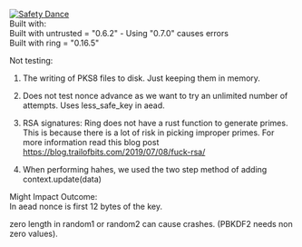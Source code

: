[![Safety Dance](https://img.shields.io/badge/unsafe-forbidden-success.svg)](https://github.com/rust-secure-code/safety-dance/)
<BR>
Built with:<BR>
Built with untrusted = "0.6.2"  - Using "0.7.0" causes errors<BR>
Built with ring = "0.16.5"<BR> 


Not testing:<BR>
1. The writing of PKS8 files to disk. Just keeping them in memory.<BR>
2. Does not test nonce advance as we want to try an unlimited number of attempts. Uses less_safe_key in aead.<BR>

3. RSA signatures: Ring does not have a rust function to generate primes. This is because there is a lot of risk in picking improper primes. For more information read this blog post https://blog.trailofbits.com/2019/07/08/fuck-rsa/ <BR>

4. When performing hahes, we used the two step method of adding context.update(data)

Might Impact Outcome:<BR>
In aead nonce is first 12 bytes of the key.<BR>

zero length in random1 or random2 can cause crashes. (PBKDF2 needs non zero values). <BR>
